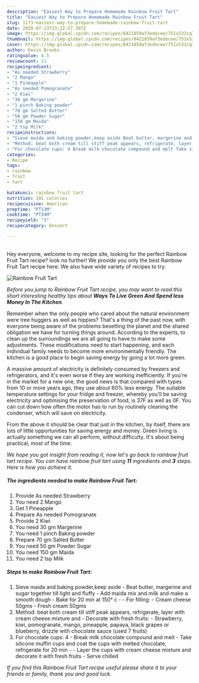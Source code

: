```yaml
---
description: "Easiest Way to Prepare Homemade Rainbow Fruit Tart"
title: "Easiest Way to Prepare Homemade Rainbow Fruit Tart"
slug: 1173-easiest-way-to-prepare-homemade-rainbow-fruit-tart
date: 2020-07-23T23:22:17.307Z
image: https://img-global.cpcdn.com/recipes/8421859af3edecee/751x532cq70/rainbow-fruit-tart-recipe-main-photo.jpg
thumbnail: https://img-global.cpcdn.com/recipes/8421859af3edecee/751x532cq70/rainbow-fruit-tart-recipe-main-photo.jpg
cover: https://img-global.cpcdn.com/recipes/8421859af3edecee/751x532cq70/rainbow-fruit-tart-recipe-main-photo.jpg
author: Kevin Brooks
ratingvalue: 4.5
reviewcount: 11
recipeingredient:
- "As needed Strawberry"
- "2 Mango"
- "1 Pineapple"
- "As needed Pomogranate"
- "2 Kiwi"
- "30 gm Margerine"
- "1 pinch Baking powder"
- "70 gm Salted Butter"
- "50 gm Powder Sugar"
- "150 gm Maida"
- "2 tsp Milk"
recipeinstructions:
- "Sieve maida and baking powder,keep aside Beat butter, margerine and sugar together till light and fluffy Add maida mix and milk and make a smooth dough Bake for 20 min at 150° c  For filling: Cream cheese 50gms Fresh cream 50gms"
- "Method: beat both cream till stiff peak appears, refrigerate, layer with cream cheese mixture and Decorate with fresh fruits: Strawberry, kiwi, pomogranate, mango, pineapple, papaya, black grapes or blueberry, drizzle with chocolate sauce (used 7 fruits)"
- "For chocolate cups: 4 Break milk chocolate compound and melt Take silicone muffin cups and coat the cups with melted chocolate, refrigerate for 20 min  Layer the cups with cream cheese mixture and decorate it with fresh fruits  Serve chilled"
categories:
- Recipe
tags:
- rainbow
- fruit
- tart

katakunci: rainbow fruit tart 
nutrition: 101 calories
recipecuisine: American
preptime: "PT13M"
cooktime: "PT34M"
recipeyield: "3"
recipecategory: Dessert

---
```

<br>
Hey everyone, welcome to my recipe site, looking for the perfect Rainbow Fruit Tart recipe? look no further! We provide you only the best Rainbow Fruit Tart recipe here. We also have wide variety of recipes to try.
<br>


![Rainbow Fruit Tart](https://img-global.cpcdn.com/recipes/8421859af3edecee/751x532cq70/rainbow-fruit-tart-recipe-main-photo.jpg)

<i>Before you jump to Rainbow Fruit Tart recipe, you may want to read this short interesting healthy tips about 
<strong>Ways To Live Green And Spend less Money In The Kitchen</strong>.</i>
</br>

Remember when the only people who cared about the natural environment were tree huggers as well as hippies? That's a thing of the past now, with everyone being aware of the problems besetting the planet and the shared obligation we have for turning things around. According to the experts, to clean up the surroundings we are all going to have to make some adjustments. These modifications need to start happening, and each individual family needs to become more environmentally friendly. The kitchen is a good place to begin saving energy by going a lot more green.

A massive amount of electricity is definitely consumed by freezers and refrigerators, and it's even worse if they are working inefficiently. If you're in the market for a new one, the good news is that compared with types from 10 or more years ago, they use about 60% less energy. The suitable temperature settings for your fridge and freezer, whereby you'll be saving electricity and optimising the preservation of food, is 37F as well as 0F. You can cut down how often the motor has to run by routinely cleaning the condenser, which will save on electricity.

From the above it should be clear that just in the kitchen, by itself, there are lots of little opportunities for saving energy and money. Green living is actually something we can all perform, without difficulty. It's about being practical, most of the time.


<i>We hope you got insight from reading it, now let's go back to rainbow fruit tart recipe. You can have rainbow fruit tart using <strong>11</strong> ingredients and <strong>3</strong> steps. Here is how you achieve it.
</i>

##### The ingredients needed to make Rainbow Fruit Tart:

1. Provide As needed Strawberry
1. You need 2 Mango
1. Get 1 Pineapple
1. Prepare As needed Pomogranate
1. Provide 2 Kiwi
1. You need 30 gm Margerine
1. You need 1 pinch Baking powder
1. Prepare 70 gm Salted Butter
1. You need 50 gm Powder Sugar
1. You need 150 gm Maida
1. You need 2 tsp Milk


##### Steps to make Rainbow Fruit Tart:

1. Sieve maida and baking powder,keep aside - Beat butter, margerine and sugar together till light and fluffy - Add maida mix and milk and make a smooth dough - Bake for 20 min at 150° c -  - For filling: - Cream cheese 50gms - Fresh cream 50gms
1. Method: beat both cream till stiff peak appears, refrigerate, layer with cream cheese mixture and - Decorate with fresh fruits: - Strawberry, kiwi, pomogranate, mango, pineapple, papaya, black grapes or blueberry, drizzle with chocolate sauce (used 7 fruits)
1. For chocolate cups: 4 - Break milk chocolate compound and melt - Take silicone muffin cups and coat the cups with melted chocolate, refrigerate for 20 min -  - Layer the cups with cream cheese mixture and decorate it with fresh fruits  - Serve chilled


<i>If you find this Rainbow Fruit Tart recipe useful please share it to your friends or family, thank you and good luck.</i>
